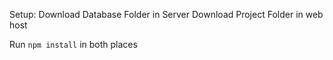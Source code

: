 Setup:
Download Database Folder in Server
Download Project Folder in web host

Run `npm install` in both places

